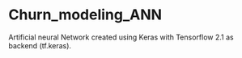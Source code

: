 # Churn_modeling_ANN
Artificial neural Network created using Keras with Tensorflow 2.1 as backend (tf.keras).
